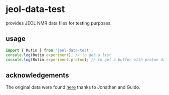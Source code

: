 # jeol-data-test

provides JEOL NMR data files for testing purposes.

## usage

```js
import { Rutin } from 'jeol-data-test';
console.log(Rutin.experiment); // to get a list
console.log(Rutin.experiment.proton); // to get a buffer with proton data
```
## acknowledgements
The original data were found [here](https://dataverse.harvard.edu/dataset.xhtml?persistentId=doi:10.7910/DVN/ZAZDNM) thanks to Jonathan and Guido.
